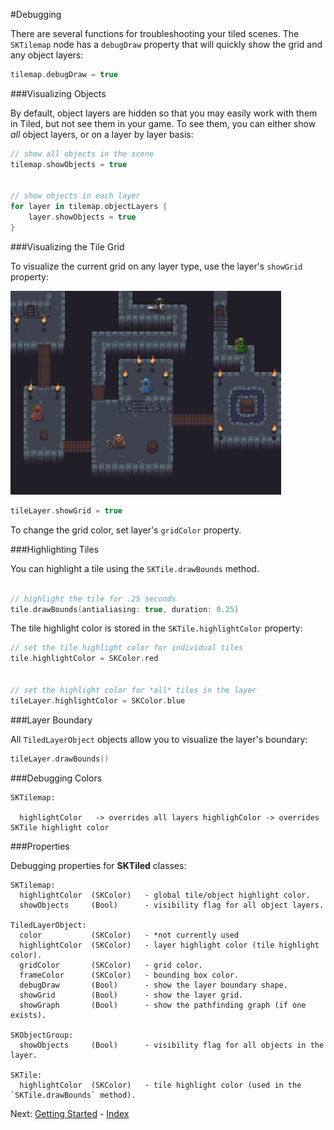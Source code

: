 #Debugging

There are several functions for troubleshooting your tiled scenes. The `SKTilemap` node has a `debugDraw` property that will quickly show the grid and any object layers:

```swift
tilemap.debugDraw = true
```



###Visualizing Objects

By default, object layers are hidden so that you may easily work with them in Tiled, but not see them in your game. To see them, you can either show *all* object layers, or on a layer by layer basis:


```swift
// show all objects in the scene
tilemap.showObjects = true


// show objects in each layer
for layer in tilemap.objectLayers {
    layer.showObjects = true
}
```

###Visualizing the Tile Grid

To visualize the current grid on any layer type, use the layer's `showGrid` property:


![Show Grid](../swift/img/showGrid.gif)


```swift
tileLayer.showGrid = true
```

To change the grid color, set layer's `gridColor` property.



###Highlighting Tiles

You can highlight a tile using the `SKTile.drawBounds` method. 

```swift

// highlight the tile for .25 seconds
tile.drawBounds(antialiasing: true, duration: 0.25)
```

The tile highlight color is stored in the `SKTile.highlightColor` property:

```swift
// set the tile highlight color for individual tiles
tile.highlightColor = SKColor.red


// set the highlight color for *all* tiles in the layer 
tileLayer.highlightColor = SKColor.blue
```

###Layer Boundary

All `TiledLayerObject` objects allow you to visualize the layer's boundary: 

```swift
tileLayer.drawBounds()
```


###Debugging Colors

    SKTilemap:

      highlightColor   -> overrides all layers highlighColor -> overrides SKTile highlight color

###Properties


Debugging properties for **SKTiled** classes:

    SKTilemap:
      highlightColor  (SKColor)   - global tile/object highlight color.
      showObjects     (Bool)      - visibility flag for all object layers.  
      
    TiledLayerObject:
      color           (SKColor)   - *not currently used
      highlightColor  (SKColor)   - layer highlight color (tile highlight color). 
      gridColor       (SKColor)   - grid color.
      frameColor      (SKColor)   - bounding box color.
      debugDraw       (Bool)      - show the layer boundary shape.
      showGrid        (Bool)      - show the layer grid.  
      showGraph       (Bool)      - show the pathfinding graph (if one exists).
    
    SKObjectGroup:
      showObjects     (Bool)      - visibility flag for all objects in the layer.
    
    SKTile:
      highlightColor  (SKColor)   - tile highlight color (used in the `SKTile.drawBounds` method).


Next: [Getting Started](getting-started.html) - [Index](Tutorial.html)
